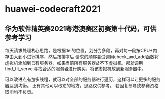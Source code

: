 # huawei-codecraft2021
华为软件精英赛2021粤港澳赛区初赛第十代码，可供参考学习
-----
每天请求处理核心思路，是根据del的位置，划分为多段，再对每一段按CPU+内存由大到小进行排序，然后按排序后
请求的顺序尝试调用check_and_add函数将虚拟机添加到已有服务器，如果当前所有服务器放不下虚拟机，那就调用
find_fit_server寻找合适的服务器进行购买，将该虚拟机放到新服务器中。


可以改进点有加多线程，就可以对全部的服务器进行遍历，这样可以让更多的服务器达到均衡。
还有其他可以改进的地方，思路仅供参考。
若因复制导致参赛资格取消均不负责。

